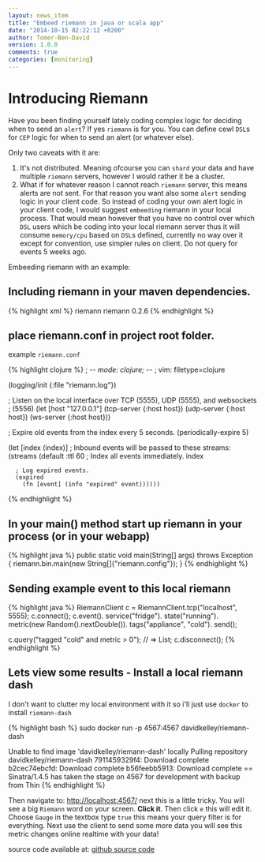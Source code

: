 ```yaml
---
layout: news_item
title: "Embeed riemann in java or scala app"
date: "2014-10-15 02:22:12 +0200"
author: Tomer-Ben-David 
version: 1.0.0
comments: true
categories: [monitoring]
---
```

# Introducing Riemann

Have you been finding yourself lately coding complex logic for deciding when to send an `alert`? If yes `riemann` is for you.  You can define cewl `DSL`s for `CEP` logic for when to send an alert (or whatever else).

Only two caveats with it are:

1. It's not distributed.  Meaning ofcourse you can `shard` your data and have multiple `riemann` servers, however I would rather it be a cluster.
2. What if for whatever reason I cannot reach `riemann` server, this means alerts are not sent.  For that reason you want also some `alert` sending logic in your client code.  So instead of coding your own alert logic in your client code, I would suggest `embeeding` riemann in your local process.  That would mean however that you have no control over which `DSL` users which be coding into your local riemann server thus it will consume `memory/cpu` based on `DSL`s defined, currently no way over it except for convention, use simpler rules on client.  Do not query for events 5 weeks ago.

Embeeding riemann with an example:

## Including riemann in your maven dependencies.

{% highlight xml %}
<dependency>
    <groupId>riemann</groupId>
    <artifactId>riemann</artifactId>
    <version>0.2.6</version>
</dependency>
{% endhighlight %}

## place riemann.conf in project root folder.

example `riemann.conf`

{% highlight clojure %}
; -*- mode: clojure; -*-
; vim: filetype=clojure

(logging/init {:file "riemann.log"})

; Listen on the local interface over TCP (5555), UDP (5555), and websockets
; (5556)
(let [host "127.0.0.1"]
  (tcp-server {:host host})
  (udp-server {:host host})
  (ws-server  {:host host}))

; Expire old events from the index every 5 seconds.
(periodically-expire 5)

(let [index (index)]
  ; Inbound events will be passed to these streams:
  (streams
    (default :ttl 60
      ; Index all events immediately.
      index

      ; Log expired events.
      (expired
        (fn [event] (info "expired" event))))))
{% endhighlight %}

## In your main() method start up riemann in your process (or in your webapp)
{% highlight java %}
public static void main(String[] args) throws Exception {
    riemann.bin.main(new String[]{"riemann.config"});
}
{% endhighlight %}

## Sending example event to this local riemann
 
{% highlight java %}
RiemannClient c = RiemannClient.tcp("localhost", 5555);
c.connect();
c.event().
        service("fridge").
        state("running").
        metric(new Random().nextDouble()).
        tags("appliance", "cold").
        send();

c.query("tagged \"cold\" and metric > 0"); // => List<Event>;
c.disconnect();
{% endhighlight %}

## Lets view some results - Install a local riemann dash
I don't want to clutter my local environment with it so i'll just use `docker` to install `riemann-dash`

{% highlight bash %}
sudo docker run -p 4567:4567 davidkelley/riemann-dash

Unable to find image 'davidkelley/riemann-dash' locally
Pulling repository davidkelley/riemann-dash
7911459329f4: Download complete 
b2cec74ebcfd: Download complete 
b56feebb5913: Download complete 
== Sinatra/1.4.5 has taken the stage on 4567 for development with backup from Thin
{% endhighlight %}

Then navigate to: [http://localhost:4567/](http://localhost:4567/)
next this is a little tricky.  You will see a big `Riemann` word on your screen. **Click it**.  Then click `e` this will edit it.  Choose `Gauge` in the textbox type `true` this means your query filter is for everything.  Next use the client to send some more data you will see this metric changes online realtime with your data!

source code available at: [github source code](https://github.com/tomer-ben-david/TestEmbeedRiemann)
